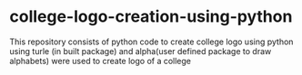 # college-logo-creation-using-python
This repository consists of python code to create college logo using python
using turle (in built package) and alpha(user defined package to draw alphabets) were used to create logo of a college
